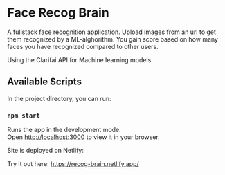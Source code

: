 # Face Recog Brain

A fullstack face recognition application. Upload images from an url to get them recognized by a ML-alghorithm. You gain score based on how many faces you have recognized compared to other users.

Using the Clarifai API for Machine learning models

## Available Scripts

In the project directory, you can run:

### `npm start`

Runs the app in the development mode.\
Open [http://localhost:3000](http://localhost:3000) to view it in your browser.

Site is deployed on Netlify:

Try it out here: https://recog-brain.netlify.app/
